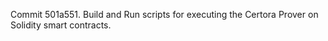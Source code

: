 Commit 501a551.                    Build and Run scripts for executing the Certora Prover on Solidity smart contracts.